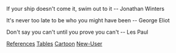 If your ship doesn't come it, swim out to it
    -- Jonathan Winters 
    
It's never too late to be who you might have been
    -- George Eliot 
    
Don't say you can't until you prove you can't 
    -- Les Paul

[References](references.html)
[Tables](tables.html)
[Cartoon](cartoons.html)
[New-User](newuser.html)
